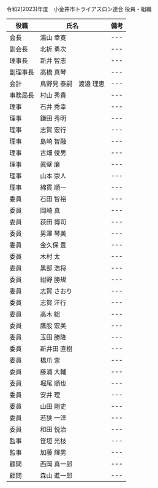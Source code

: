 令和2(2023)年度　小金井市トライアスロン連合 役員・組織  

|役職|氏名|備考|
|---|---|---|
|会長|湯山 幸寛|---|
|副会長|北折 勇次|---|
|理事長|新井 智志|---|
|副理事長|高橋 真琴|---|
|会計|鳥野見 泰嗣　渡邉 理恵|---|
|事務局長|村山 秀貴|---|
|理事|石井 秀幸|---|
|理事|鎌田 秀明|---|
|理事|志賀 宏行|---|
|理事|島崎 智融|---|
|理事|古畑 俊男|---|
|理事|眞壁 廉|---|
|理事|山本 崇人|---|
|理事|綿貫 順一|---|
|委員|石田 智裕|---|
|委員|岡崎 真|---|
|委員|荻田 博司|---|
|委員|男澤 琴美|---|
|委員|金久保 豊|---|
|委員|木村 太|---|
|委員|黒部 浩将|---|
|委員|紺野 勝規|---|
|委員|志賀 さおり|---|
|委員|志賀 洋行|---|
|委員|高木 総|---|
|委員|鷹股 宏美|---|
|委員|玉田 勝隆|---|
|委員|新井田 直樹|---|
|委員|橋爪 崇|---|
|委員|藤浦 大輔|---|
|委員|堀尾 順也|---|
|委員|安井 理|---|
|委員|山田 剛史|---|
|委員|若狭 一洋|---|
|委員|和田 悦治|---|
|監事|笹垣 光枝|---|
|監事|加藤 輝男|---|
|顧問|西岡 真一郎|---|
|顧問|森山 進一郎|---|
